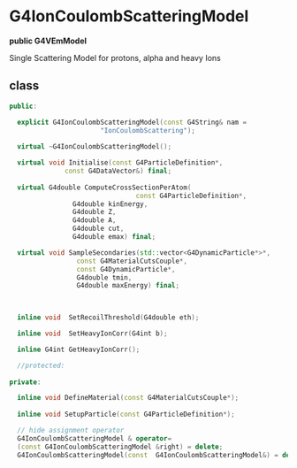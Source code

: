 <!-- G4IonCoulombScatteringModel.md --- 
;; 
;; Description: 
;; Author: Hongyi Wu(吴鸿毅)
;; Email: wuhongyi@qq.com 
;; Created: 日 7月 15 07:16:10 2018 (+0800)
;; Last-Updated: 日 7月 15 07:17:15 2018 (+0800)
;;           By: Hongyi Wu(吴鸿毅)
;;     Update #: 1
;; URL: http://wuhongyi.cn -->

# G4IonCoulombScatteringModel

**public G4VEmModel**

Single Scattering Model for protons, alpha and heavy Ions

## class

```cpp
public:

  explicit G4IonCoulombScatteringModel(const G4String& nam = 
				       "IonCoulombScattering");
 
  virtual ~G4IonCoulombScatteringModel();

  virtual void Initialise(const G4ParticleDefinition*, 
			  const G4DataVector&) final;
 
  virtual G4double ComputeCrossSectionPerAtom(
                                const G4ParticleDefinition*,
				G4double kinEnergy, 
				G4double Z, 
				G4double A, 
				G4double cut,
				G4double emax) final;

  virtual void SampleSecondaries(std::vector<G4DynamicParticle*>*,
				 const G4MaterialCutsCouple*,
				 const G4DynamicParticle*,
				 G4double tmin,
				 G4double maxEnergy) final;


  	
  inline void  SetRecoilThreshold(G4double eth);

  inline void  SetHeavyIonCorr(G4int b);

  inline G4int GetHeavyIonCorr();

  //protected: 
	 
private:

  inline void DefineMaterial(const G4MaterialCutsCouple*);
  
  inline void SetupParticle(const G4ParticleDefinition*);

  // hide assignment operator
  G4IonCoulombScatteringModel & operator=
  (const G4IonCoulombScatteringModel &right) = delete;
  G4IonCoulombScatteringModel(const  G4IonCoulombScatteringModel&) = delete;
```

<!-- G4IonCoulombScatteringModel.md ends here -->
